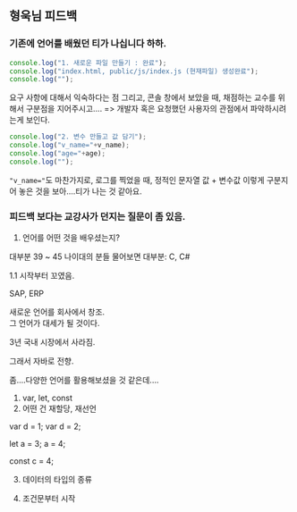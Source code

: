 ## 형욱님 피드백

### 기존에 언어를 배웠던 티가 나십니다 하하.

```js
console.log("1. 새로운 파일 만들기 : 완료");
console.log("index.html, public/js/index.js (현재파일) 생성완료");
console.log("");
```

요구 사항에 대해서 익숙하다는 점
그리고, 콘솔 창에서 보았을 때, 채점하는 교수를 위해서 구분점을 지어주시고....
=> 개발자 혹은 요청했던 사용자의 관점에서 파악하시려는게 보인다.

```js
console.log("2. 변수 만들고 값 담기");
console.log("v_name="+v_name);
console.log("age="+age);
console.log("");
```

`"v_name="`도 마찬가지로, 로그를 찍었을 때, 정적인 문자열 값 + 변수값
이렇게 구분지어 놓은 것을 보아....티가 나는 것 같아요.

### 피드백 보다는 교강사가 던지는 질문이 좀 있음.

1. 언어를 어떤 것을 배우셨는지?

대부분 39 ~ 45 나이대의 분들 물어보면
대부분: C, C#

1.1 시작부터 꼬였음.

SAP, ERP

새로운 언어를 회사에서 창조.  
그 언어가 대세가 될 것이다.

3년 국내 시장에서 사라짐.

그래서 자바로 전향.

좀....다양한 언어를 활용해보셨을 것 같은데....

1. var, let, const
2. 어떤 건 재할당, 재선언

var d = 1;
var d = 2;

<!-- ReferenceError -->
let a = 3;
a = 4;

<!-- 상수 -->
const c = 4;

3. 데이터의 타입의 종류

4. 조건문부터 시작

